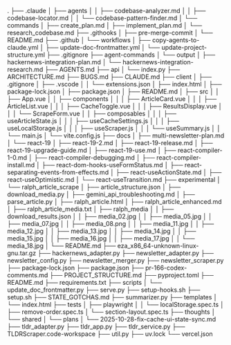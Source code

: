 .
├── .claude
│   ├── agents
│   │   ├── codebase-analyzer.md
│   │   ├── codebase-locator.md
│   │   └── codebase-pattern-finder.md
│   └── commands
│       ├── create_plan.md
│       ├── implement_plan.md
│       └── research_codebase.md
├── .githooks
│   ├── pre-merge-commit
│   └── README.md
├── .github
│   └── workflows
│       ├── copy-agents-to-claude.yml
│       ├── update-doc-frontmatter.yml
│       └── update-project-structure.yml
├── .gitignore
├── agent-commands
│   └── output
│       ├── hackernews-integration-plan.md
│       └── hackernews-integration-research.md
├── AGENTS.md
├── api
│   └── index.py
├── ARCHITECTURE.md
├── BUGS.md
├── CLAUDE.md
├── client
│   ├── .gitignore
│   ├── .vscode
│   │   └── extensions.json
│   ├── index.html
│   ├── package-lock.json
│   ├── package.json
│   ├── README.md
│   ├── src
│   │   ├── App.vue
│   │   ├── components
│   │   │   ├── ArticleCard.vue
│   │   │   ├── ArticleList.vue
│   │   │   ├── CacheToggle.vue
│   │   │   ├── ResultsDisplay.vue
│   │   │   └── ScrapeForm.vue
│   │   ├── composables
│   │   │   ├── useArticleState.js
│   │   │   ├── useCacheSettings.js
│   │   │   ├── useLocalStorage.js
│   │   │   ├── useScraper.js
│   │   │   └── useSummary.js
│   │   └── main.js
│   └── vite.config.js
├── docs
│   ├── multi-newsletter-plan.md
│   └── react-19
│       ├── react-19-2.md
│       ├── react-19-release.md
│       ├── react-19-upgrade-guide.md
│       ├── react-19-use.md
│       ├── react-compiler-1-0.md
│       ├── react-compiler-debugging.md
│       ├── react-compiler-install.md
│       ├── react-dom-hooks-useFormStatus.md
│       ├── react-separating-events-from-effects.md
│       ├── react-useActionState.md
│       ├── react-useOptimistic.md
│       └── react-useTransition.md
├── experimental
│   └── ralph_article_scrape
│       ├── article_structure.json
│       ├── download_media.py
│       ├── gemini_api_troubleshooting.md
│       ├── parse_article.py
│       ├── ralph_article.html
│       ├── ralph_article_enhanced.md
│       ├── ralph_article_media.txt
│       ├── ralph_media
│       │   ├── download_results.json
│       │   ├── media_02.jpg
│       │   ├── media_05.jpg
│       │   ├── media_07.jpg
│       │   ├── media_08.png
│       │   ├── media_11.jpg
│       │   ├── media_12.jpg
│       │   ├── media_13.jpg
│       │   ├── media_14.jpg
│       │   ├── media_15.jpg
│       │   ├── media_16.jpg
│       │   ├── media_17.jpg
│       │   └── media_18.jpg
│       └── README.md
├── eza_x86_64-unknown-linux-gnu.tar.gz
├── hackernews_adapter.py
├── newsletter_adapter.py
├── newsletter_config.py
├── newsletter_merger.py
├── newsletter_scraper.py
├── package-lock.json
├── package.json
├── pr-166-codex-comments.md
├── PROJECT_STRUCTURE.md
├── pyproject.toml
├── README.md
├── requirements.txt
├── scripts
│   └── update_doc_frontmatter.py
├── serve.py
├── setup-hooks.sh
├── setup.sh
├── STATE_GOTCHAS.md
├── summarizer.py
├── templates
│   └── index.html
├── tests
│   ├── playwright
│   │   └── localStorage.spec.ts
│   ├── remove-order.spec.ts
│   └── section-layout.spec.ts
├── thoughts
│   └── shared
│       └── plans
│           └── 2025-10-28-fix-cache-ui-state-sync.md
├── tldr_adapter.py
├── tldr_app.py
├── tldr_service.py
├── TLDRScraper.code-workspace
├── util.py
├── uv.lock
└── vercel.json
